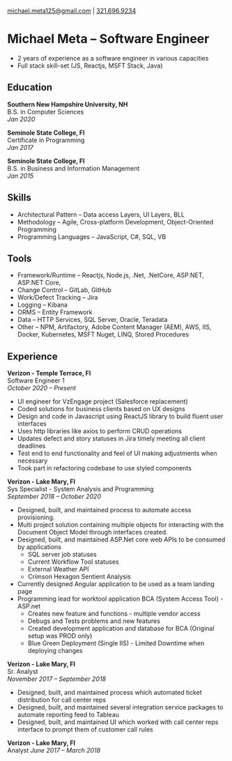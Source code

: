 [michael.meta125@gmail.com](mailto:michael.meta125@gmail.com) | 
[321.696.9234](tel:3216969234)

# Michael Meta &ndash; Software Engineer
- 2 years of experience as a software engineer in various capacities
- Full stack skill-set (JS, Reactjs, MSFT Stack, Java)

## Education
**Southern New Hampshire University, NH**  
B.S. in Computer Sciences   
*Jan 2020*  

**Seminole State College, Fl**  
Certificate in Programming   
*Jan 2017* 

**Seminole State College, Fl**  
B.S. in Business and Information Management  
*Jan 2015*  

## Skills
- Architectural Pattern &ndash; Data access Layers, UI Layers, BLL
- Methodology &ndash; Agile, Cross-platform Development, Object-Oriented Programming
- Programming Languages &ndash; JavaScript, C#, SQL, VB

## Tools
- Framework/Runtime &ndash; Reactjs, Node.js, .Net, .NetCore, ASP.NET, ASP.NET Core, 
- Change Control &ndash; GitLab, GitHub
- Work/Defect Tracking &ndash; Jira
- Logging &ndash; Kibana
- ORMS &ndash; Entity Framework
- Data &ndash; HTTP Services, SQL Server, Oracle, Teradata
- Other &ndash; NPM, Artifactory, Adobe Content Manager (AEM), AWS, IIS, Docker, Kubernetes, MSFT Nuget, LINQ, Stored Procedures

## Experience

**Verizon - Temple Terrace, Fl**  
Software Engineer 1  
*October 2020 &ndash; Present*  
- UI engineer for VzEngage project (Salesforce replacement)
- Coded solutions for business clients based on UX designs
- Design and code in Javascript using ReactJS library to build fluent user interfaces
- Uses http libraries like axios to perform CRUD operations
- Updates defect and story statuses in Jira timely meeting all client deadlines
- Test end to end functionality and feel of UI making adjustments when necessary
- Took part in refactoring codebase to use styled components

**Verizon - Lake Mary, Fl**  
Sys Specialist - System Analysis and Programming  
*September 2018 &ndash; October 2020*  
- Designed, built, and maintained process to automate access provisioning.
- Multi project solution containing multiple objects for interacting with the Document Object Model through interfaces created.
- Designed, built, and maintained ASP.Net core web APIs to be consumed by applications
  - SQL server job statuses
  - Current Workflow Tool statuses
  - External Weather API
  - Crimson Hexagon Sentient Analysis
- Currently designed Angular application to be used as a team landing page
- Programming lead for worktool application BCA (System Access Tool) - ASP.net
  - Creates new feature and functions - multiple vendor access
  - Debugs and Tests problems and new features
  - Created development application and database for BCA (Original setup was PROD only)
  - Blue Green Deployment (Single IIS) - Limited Downtime when deploying changes

**Verizon - Lake Mary, Fl**  
Sr. Analyst  
*November 2017 &ndash; September 2018*  
- Designed, built, and maintained process which automated ticket distribution for call center reps
- Designed, built, and maintained several integration service packages to automate reporting feed to Tableau
- Designed, built, and maintained UI which worked with call center reps interface to prompt them of customer call rules

**Verizon - Lake Mary, Fl**  
Analyst
*June 2017 &ndash; March 2018*  


